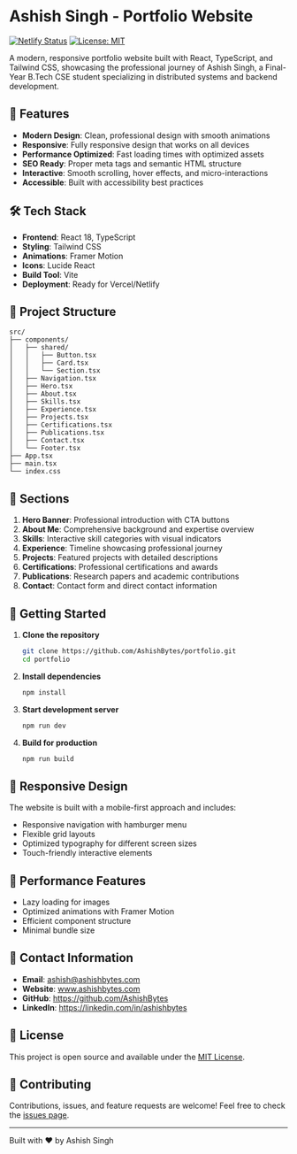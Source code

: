 # Ashish Singh - Portfolio Website

[![Netlify Status](https://img.shields.io/badge/deployed-success-brightgreen)](https://ashishbytes.netlify.app)
[![License: MIT](https://img.shields.io/badge/License-MIT-yellow.svg)](LICENSE)

A modern, responsive portfolio website built with React, TypeScript, and Tailwind CSS, showcasing the professional journey of Ashish Singh, a Final-Year B.Tech CSE student specializing in distributed systems and backend development.

## 🚀 Features

- **Modern Design**: Clean, professional design with smooth animations
- **Responsive**: Fully responsive design that works on all devices
- **Performance Optimized**: Fast loading times with optimized assets
- **SEO Ready**: Proper meta tags and semantic HTML structure
- **Interactive**: Smooth scrolling, hover effects, and micro-interactions
- **Accessible**: Built with accessibility best practices

## 🛠️ Tech Stack

- **Frontend**: React 18, TypeScript
- **Styling**: Tailwind CSS
- **Animations**: Framer Motion
- **Icons**: Lucide React
- **Build Tool**: Vite
- **Deployment**: Ready for Vercel/Netlify

## 📁 Project Structure

```
src/
├── components/
│   ├── shared/
│   │   ├── Button.tsx
│   │   ├── Card.tsx
│   │   └── Section.tsx
│   ├── Navigation.tsx
│   ├── Hero.tsx
│   ├── About.tsx
│   ├── Skills.tsx
│   ├── Experience.tsx
│   ├── Projects.tsx
│   ├── Certifications.tsx
│   ├── Publications.tsx
│   ├── Contact.tsx
│   └── Footer.tsx
├── App.tsx
├── main.tsx
└── index.css
```

## 🎨 Sections

1. **Hero Banner**: Professional introduction with CTA buttons
2. **About Me**: Comprehensive background and expertise overview
3. **Skills**: Interactive skill categories with visual indicators
4. **Experience**: Timeline showcasing professional journey
5. **Projects**: Featured projects with detailed descriptions
6. **Certifications**: Professional certifications and awards
7. **Publications**: Research papers and academic contributions
8. **Contact**: Contact form and direct contact information

## 🚀 Getting Started

1. **Clone the repository**

   ```bash
   git clone https://github.com/AshishBytes/portfolio.git
   cd portfolio
   ```

2. **Install dependencies**

   ```bash
   npm install
   ```

3. **Start development server**

   ```bash
   npm run dev
   ```

4. **Build for production**
   ```bash
   npm run build
   ```

## 📱 Responsive Design

The website is built with a mobile-first approach and includes:

- Responsive navigation with hamburger menu
- Flexible grid layouts
- Optimized typography for different screen sizes
- Touch-friendly interactive elements

## 🎯 Performance Features

- Lazy loading for images
- Optimized animations with Framer Motion
- Efficient component structure
- Minimal bundle size

## 📧 Contact Information

- **Email**: ashish@ashishbytes.com
- **Website**: www.ashishbytes.com
- **GitHub**: https://github.com/AshishBytes
- **LinkedIn**: https://linkedin.com/in/ashishbytes

## 📄 License

This project is open source and available under the [MIT License](LICENSE).

## 🤝 Contributing

Contributions, issues, and feature requests are welcome! Feel free to check the [issues page](https://github.com/AshishBytes/portfolio/issues).

---

Built with ❤️ by Ashish Singh
